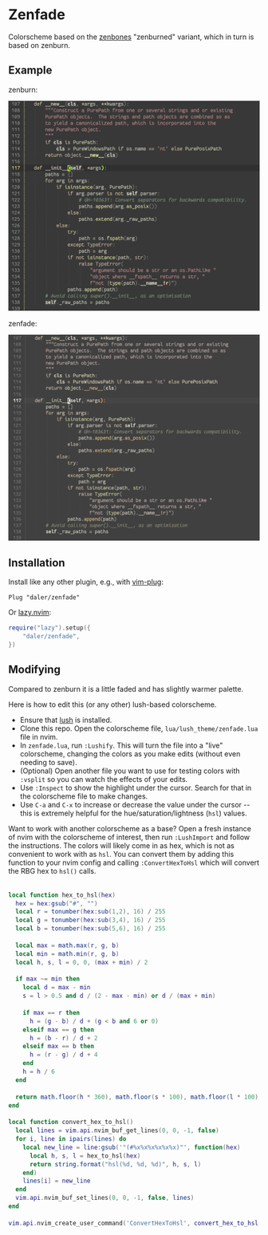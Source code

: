 # Zenfade

Colorscheme based on the [zenbones](https://github.com/zenbones-theme/zenbones.nvim) "zenburned" variant, which in turn is based on zenburn.

## Example

zenburn:

![colorscheme](zenburn.png)

zenfade:

![colorscheme](zenfade.png)

## Installation


Install like any other plugin, e.g., with [vim-plug](https://github.com/junegunn/vim-plug):

```vim
Plug "daler/zenfade"
```

Or [lazy.nvim](https://github.com/folke/lazy.nvim):

```lua
require("lazy").setup({
    "daler/zenfade",
})
```
## Modifying

Compared to zenburn it is a little faded and has slightly warmer palette.

Here is how to edit this (or any other) lush-based colorscheme.

- Ensure that [lush](https://github.com/rktjmp/lush.nvim/tree/main) is installed.
- Clone this repo. Open the colorscheme file, `lua/lush_theme/zenfade.lua` file in nvim.
- In `zenfade.lua`, run `:Lushify`. This will turn the file into a "live" colorscheme, changing the colors as you make edits (without even needing to save).
- (Optional) Open another file you want to use for testing colors with `:vsplit` so you can watch the effects of your edits.
- Use `:Inspect` to show the highlight under the cursor. Search for that in the colorscheme file to make changes.
- Use `C-a` and `C-x` to increase or decrease the value under the cursor -- this is extremely helpful for the hue/saturation/lightness (`hsl`) values.

Want to work with another colorscheme as a base? Open a fresh instance of nvim
with the colorscheme of interest, then run `:LushImport` and follow the
instructions. The colors will likely come in as hex, which is not as convenient
to work with as `hsl`. You can convert them by adding this function to your
nvim config and calling `:ConvertHexToHsl` which will convert the RBG hex to
`hsl()` calls.

```lua

local function hex_to_hsl(hex)
  hex = hex:gsub("#", "")
  local r = tonumber(hex:sub(1,2), 16) / 255
  local g = tonumber(hex:sub(3,4), 16) / 255
  local b = tonumber(hex:sub(5,6), 16) / 255

  local max = math.max(r, g, b)
  local min = math.min(r, g, b)
  local h, s, l = 0, 0, (max + min) / 2

  if max ~= min then
    local d = max - min
    s = l > 0.5 and d / (2 - max - min) or d / (max + min)

    if max == r then
      h = (g - b) / d + (g < b and 6 or 0)
    elseif max == g then
      h = (b - r) / d + 2
    elseif max == b then
      h = (r - g) / d + 4
    end
    h = h / 6
  end

  return math.floor(h * 360), math.floor(s * 100), math.floor(l * 100)
end

local function convert_hex_to_hsl()
  local lines = vim.api.nvim_buf_get_lines(0, 0, -1, false)
  for i, line in ipairs(lines) do
    local new_line = line:gsub('"(#%x%x%x%x%x%x)"', function(hex)
      local h, s, l = hex_to_hsl(hex)
      return string.format("hsl(%d, %d, %d)", h, s, l)
    end)
    lines[i] = new_line
  end
  vim.api.nvim_buf_set_lines(0, 0, -1, false, lines)
end

vim.api.nvim_create_user_command('ConvertHexToHsl', convert_hex_to_hsl, {})
```
